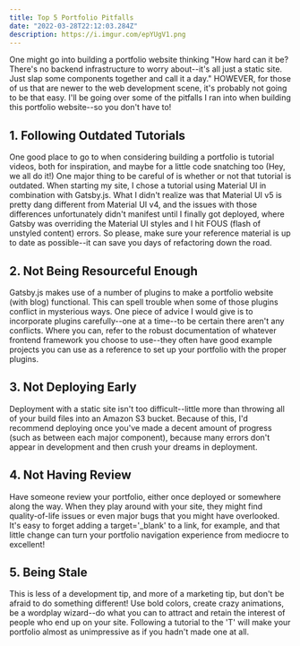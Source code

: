```yaml
---
title: Top 5 Portfolio Pitfalls
date: "2022-03-28T22:12:03.284Z"
description: https://i.imgur.com/epYUgV1.png
---
```

<style>
  code {
    white-space: pre-wrap !important;
    word-break: break-word;
  }
  .blogImage {
    height: 100%;
    width: 100%;
    object-fit: contain;
  }
  a {
    color: white;
  }
</style>

One might go into building a portfolio website thinking "How hard can it be? There's no backend infrastructure to worry about--it's all just a static site. Just slap some components together and call it a day." HOWEVER, for those of us that are newer to the web development scene, it's probably not going to be that easy. I'll be going over some of the pitfalls I ran into when building this portfolio website--so you don't have to!

## 1. Following Outdated Tutorials
One good place to go to when considering building a portfolio is tutorial videos, both for inspiration, and maybe for a little code snatching too (Hey, we all do it!) One major thing to be careful of is whether or not that tutorial is outdated. When starting my site, I chose a tutorial using Material UI in combination with Gatsby.js. What I didn't realize was that Material UI v5 is pretty dang different from Material UI v4, and the issues with those differences unfortunately didn't manifest until I finally got deployed, where Gatsby was overriding the Material UI styles and I hit FOUS (flash of unstyled content) errors. So please, make sure your reference material is up to date as possible--it can save you days of refactoring down the road.

## 2. Not Being Resourceful Enough
Gatsby.js makes use of a number of plugins to make a portfolio website (with blog) functional. This can spell trouble when some of those plugins conflict in mysterious ways. One piece of advice I would give is to incorporate plugins carefully--one at a time--to be certain there aren't any conflicts. Where you can, refer to the robust documentation of whatever frontend framework you choose to use--they often have good example projects you can use as a reference to set up your portfolio with the proper plugins.

## 3. Not Deploying Early
Deployment with a static site isn't too difficult--little more than throwing all of your build files into an Amazon S3 bucket. Because of this, I'd recommend deploying once you've made a decent amount of progress (such as between each major component), because many errors don't appear in development and then crush your dreams in deployment.

## 4. Not Having Review
Have someone review your portfolio, either once deployed or somewhere along the way. When they play around with your site, they might find quality-of-life issues or even major bugs that you might have overlooked. It's easy to forget adding a target='_blank' to a link, for example, and that little change can turn your portfolio navigation experience from mediocre to excellent!

## 5. Being Stale
This is less of a development tip, and more of a marketing tip, but don't be afraid to do something different! Use bold colors, create crazy animations, be a wordplay wizard--do what you can to attract and retain the interest of people who end up on your site. Following a tutorial to the 'T' will make your portfolio almost as unimpressive as if you hadn't made one at all.